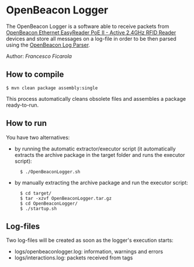 OpenBeacon Logger
=================

The OpenBeacon Logger is a software able to receive packets from [OpenBeacon Ethernet EasyReader PoE II - Active 2.4GHz RFID Reader](http://www.openbeacon.org/OpenBeacon_Ethernet_EasyReader_PoE_II_-_Active_2.4GHz_RFID_Reader) devices and store all messages on a log-file in order to be then parsed using the [OpenBeacon Log Parser](https://github.com/francesco-ficarola/OpenBeaconParser).

Author: *Francesco Ficarola*

How to compile
--------------

    $ mvn clean package assembly:single

This process automatically cleans obsolete files and assembles a package ready-to-run.

How to run
----------

You have two alternatives:

* by running the automatic extractor/executor script (it automatically extracts the archive package in the target folder and runs the executor script):

        $ ./OpenBeaconLogger.sh

* by manually extracting the archive package and run the executor script:

        $ cd target/
        $ tar -xzvf OpenBeaconLogger.tar.gz
        $ cd OpenBeaconLogger/
        $ ./startup.sh

Log-files
---------

Two log-files will be created as soon as the logger's execution starts:

* logs/openbeaconlogger.log: information, warnings and errors
* logs/interactions.log: packets received from tags